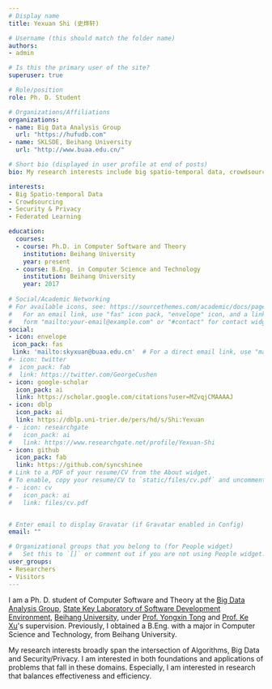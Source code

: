 ```yaml
---
# Display name
title: Yexuan Shi (史烨轩)

# Username (this should match the folder name)
authors:
- admin

# Is this the primary user of the site?
superuser: true

# Role/position
role: Ph. D. Student 

# Organizations/Affiliations
organizations:
- name: Big Data Analysis Group
  url: "https://hufudb.com"
- name: SKLSDE, Beihang University
  url: "http://www.buaa.edu.cn/"

# Short bio (displayed in user profile at end of posts)
bio: My research interests include big spatio-temporal data, crowdsourcing, differential privacy and federated learning.

interests:
- Big Spatio-temporal Data
- Crowdsourcing
- Security & Privacy
- Federated Learning

education:
  courses:
  - course: Ph.D. in Computer Software and Theory
    institution: Beihang University
    year: present
  - course: B.Eng. in Computer Science and Technology
    institution: Beihang University
    year: 2017
 
# Social/Academic Networking
# For available icons, see: https://sourcethemes.com/academic/docs/page-builder/#icons
#   For an email link, use "fas" icon pack, "envelope" icon, and a link in the
#   form "mailto:your-email@example.com" or "#contact" for contact widget.
social:
- icon: envelope
 icon_pack: fas
 link: 'mailto:skyxuan@buaa.edu.cn'  # For a direct email link, use "mailto:test@example.org".
#- icon: twitter
#  icon_pack: fab
#  link: https://twitter.com/GeorgeCushen
- icon: google-scholar
  icon_pack: ai
  link: https://scholar.google.com/citations?user=MZvqjCMAAAAJ
- icon: dblp
  icon_pack: ai
  link: https://dblp.uni-trier.de/pers/hd/s/Shi:Yexuan
# - icon: researchgate
#   icon_pack: ai
#   link: https://www.researchgate.net/profile/Yexuan-Shi
- icon: github
  icon_pack: fab
  link: https://github.com/syncshinee
# Link to a PDF of your resume/CV from the About widget.
# To enable, copy your resume/CV to `static/files/cv.pdf` and uncomment the lines below.
# - icon: cv
#   icon_pack: ai
#   link: files/cv.pdf


# Enter email to display Gravatar (if Gravatar enabled in Config)
email: ""

# Organizational groups that you belong to (for People widget)
#   Set this to `[]` or comment out if you are not using People widget.
user_groups:
- Researchers
- Visitors
---
```


I am a Ph. D. student of Computer Software and Theory at the [Big Data Analysis Group](http://yongxintong.group/), [State Key Laboratory of Software Development Environment](http://www.nlsde.buaa.edu.cn/), [Beihang University](https://www.buaa.edu.cn/), under [Prof. Yongxin Tong](http://sites.nlsde.buaa.edu.cn/~yxtong/) and [Prof. Ke Xu](http://sites.nlsde.buaa.edu.cn/~kexu/)'s supervision. Previously, I obtained a B.Eng. with a major in Computer Science and Technology, from Beihang University. 

My research interests broadly span the intersection of Algorithms, Big Data and Security/Privacy. I am interested in both foundations and applications of problems that fall in these domains. Especially, I am interested in research that balances effectiveness and efficiency.
